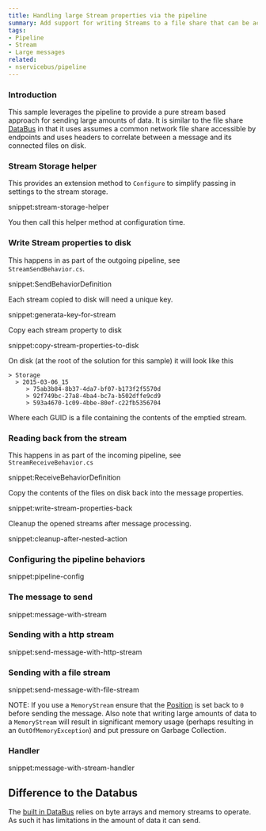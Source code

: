```yaml
---
title: Handling large Stream properties via the pipeline 
summary: Add support for writing Streams to a file share that can be access by multiple endpoints
tags:
- Pipeline
- Stream
- Large messages
related:
- nservicebus/pipeline
---
```



### Introduction

This sample leverages the pipeline to provide a pure stream based approach for sending large amounts of data. It is similar to the  file share [DataBus](/nservicebus/messaging/databus.md) in that it uses assumes a common network file share accessible by endpoints and uses headers to correlate between a message and its connected files on disk.  


### Stream Storage helper

This provides an extension method to `Configure` to simplify passing in settings to the stream storage.

snippet:stream-storage-helper

You then call this helper method at configuration time.

<!-- import configure-stream-storage --> 


### Write Stream properties to disk

This happens in as part of the outgoing pipeline, see `StreamSendBehavior.cs`.

snippet:SendBehaviorDefinition

Each stream copied to disk will need a unique key.

snippet:generata-key-for-stream

Copy each stream property to disk

snippet:copy-stream-properties-to-disk

On disk (at the root of the solution for this sample) it will look like this

```
> Storage
  > 2015-03-06_15
     > 75ab3b84-8b37-4da7-bf07-b173f2f5570d
     > 92f749bc-27a8-4ba4-bc7a-b502dffe9cd9
     > 593a4670-1c09-4bbe-80ef-c22fb5356704
```

Where each GUID is a file containing the contents of the emptied stream.


### Reading back from the stream

This happens in as part of the incoming pipeline, see `StreamReceiveBehavior.cs`

snippet:ReceiveBehaviorDefinition

Copy the contents of the files on disk back into the message properties.

snippet:write-stream-properties-back

Cleanup the opened streams after message processing.

snippet:cleanup-after-nested-action


### Configuring the pipeline behaviors

snippet:pipeline-config


### The message to send

snippet:message-with-stream


### Sending with a http stream

snippet:send-message-with-http-stream


### Sending with a file stream

snippet:send-message-with-file-stream

NOTE: If you use a `MemoryStream` ensure that the [Position](https://msdn.microsoft.com/en-us/library/system.io.memorystream.position.aspx) is set back to `0` before sending the message. Also note that writing large amounts of data to a `MemoryStream` will result in significant memory usage (perhaps resulting in an `OutOfMemoryException`) and put pressure on Garbage Collection. 


### Handler

snippet:message-with-stream-handler


## Difference to the Databus

The [built in DataBus](/nservicebus/messaging/databus.md) relies on byte arrays and memory streams to operate. As such it has limitations in the amount of data it can send. 
